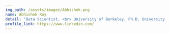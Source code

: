 ```yaml
---
img_path: /assets/images/Abhishek.png
name: Abhishek Roy
detail: "Data Scientist, <br> University of Berkeley, Ph.D. University of Illinois. "
profile_link: https://www.linkedin.com/
---
```

